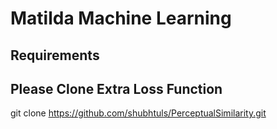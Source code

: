 # Matilda Machine Learning

## Requirements
## Please Clone Extra Loss Function 
git clone https://github.com/shubhtuls/PerceptualSimilarity.git